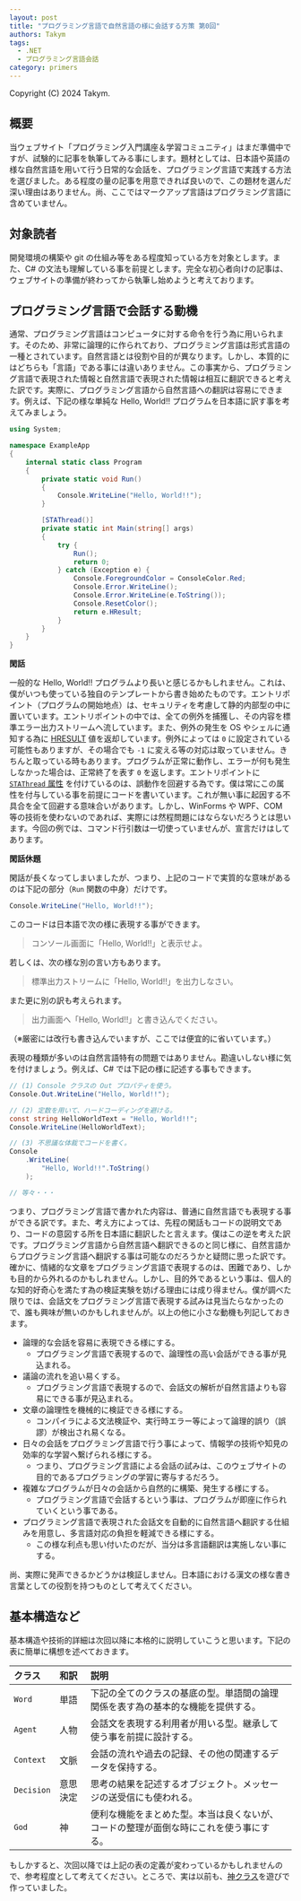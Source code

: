 ```yaml
---
layout: post
title: "プログラミング言語で自然言語の様に会話する方策 第0回"
authors: Takym
tags:
  - .NET
  - プログラミング言語会話
category: primers
---
```

Copyright (C) 2024 Takym.

## 概要
当ウェブサイト「プログラミング入門講座＆学習コミュニティ」はまだ準備中ですが、試験的に記事を執筆してみる事にします。題材としては、日本語や英語の様な自然言語を用いて行う日常的な会話を、プログラミング言語で実践する方法を選びました。ある程度の量の記事を用意できれば良いので、この題材を選んだ深い理由はありません。尚、ここではマークアップ言語はプログラミング言語に含めていません。

## 対象読者
開発環境の構築や git の仕組み等をある程度知っている方を対象とします。また、C# の文法も理解している事を前提とします。完全な初心者向けの記事は、ウェブサイトの準備が終わってから執筆し始めようと考えております。

## プログラミング言語で会話する動機
通常、プログラミング言語はコンピュータに対する命令を行う為に用いられます。そのため、非常に論理的に作られており、プログラミング言語は形式言語の一種とされています。自然言語とは役割や目的が異なります。しかし、本質的にはどちらも「言語」である事には違いありません。この事実から、プログラミング言語で表現された情報と自然言語で表現された情報は相互に翻訳できると考えた訳です。実際に、プログラミング言語から自然言語への翻訳は容易にできます。例えば、下記の様な単純な Hello, World!! プログラムを日本語に訳す事を考えてみましょう。

```cs
using System;

namespace ExampleApp
{
	internal static class Program
	{
		private static void Run()
		{
			Console.WriteLine("Hello, World!!");
		}

		[STAThread()]
		private static int Main(string[] args)
		{
			try {
				Run();
				return 0;
			} catch (Exception e) {
				Console.ForegroundColor = ConsoleColor.Red;
				Console.Error.WriteLine();
				Console.Error.WriteLine(e.ToString());
				Console.ResetColor();
				return e.HResult;
			}
		}
	}
}
```

**閑話**

一般的な Hello, World!! プログラムより長いと感じるかもしれません。これは、僕がいつも使っている独自のテンプレートから書き始めたものです。エントリポイント（プログラムの開始地点）は、セキュリティを考慮して静的内部型の中に置いています。エントリポイントの中では、全ての例外を捕獲し、その内容を標準エラー出力ストリームへ流しています。また、例外の発生を OS やシェルに通知する為に [HRESULT](https://learn.microsoft.com/dotnet/api/system.exception.hresult) 値を返却しています。例外によっては `0` に設定されている可能性もありますが、その場合でも `-1` に変える等の対応は取っていません。きちんと取っている時もあります。プログラムが正常に動作し、エラーが何も発生しなかった場合は、正常終了を表す `0` を返します。エントリポイントに [`STAThread` 属性](https://learn.microsoft.com/dotnet/api/system.stathreadattribute) を付けているのは、誤動作を回避する為です。僕は常にこの属性を付与している事を前提にコードを書いています。これが無い事に起因する不具合を全て回避する意味合いがあります。しかし、WinForms や WPF、COM 等の技術を使わないのであれば、実際には然程問題にはならないだろうとは思います。今回の例では、コマンド行引数は一切使っていませんが、宣言だけはしてあります。

**閑話休題**

閑話が長くなってしまいましたが、つまり、上記のコードで実質的な意味があるのは下記の部分（`Run` 関数の中身）だけです。

```cs
Console.WriteLine("Hello, World!!");
```

このコードは日本語で次の様に表現する事ができます。

> コンソール画面に「Hello, World!!」と表示せよ。

若しくは、次の様な別の言い方もあります。

> 標準出力ストリームに「Hello, World!!」を出力しなさい。

また更に別の訳も考えられます。

> 出力画面へ「Hello, World!!」と書き込んでください。

（※厳密には改行も書き込んでいますが、ここでは便宜的に省いています。）

表現の種類が多いのは自然言語特有の問題ではありません。勘違いしない様に気を付けましょう。例えば、C# では下記の様に記述する事もできます。

```cs
// (1) Console クラスの Out プロパティを使う。
Console.Out.WriteLine("Hello, World!!");

// (2) 定数を用いて、ハードコーディングを避ける。
const string HelloWorldText = "Hello, World!!";
Console.WriteLine(HelloWorldText);

// (3) 不思議な体裁でコードを書く。
Console
	.WriteLine(
		"Hello, World!!".ToString()
	);

// 等々・・・
```

つまり、プログラミング言語で書かれた内容は、普通に自然言語でも表現する事ができる訳です。また、考え方によっては、先程の閑話もコードの説明文であり、コードの意図する所を日本語に翻訳したと言えます。僕はこの逆を考えた訳です。プログラミング言語から自然言語へ翻訳できるのと同じ様に、自然言語からプログラミング言語へ翻訳する事は可能なのだろうかと疑問に思った訳です。確かに、情緒的な文章をプログラミング言語で表現するのは、困難であり、しかも目的から外れるのかもしれません。しかし、目的外であるという事は、個人的な知的好奇心を満たす為の検証実験を妨げる理由には成り得ません。僕が調べた限りでは、会話文をプログラミング言語で表現する試みは見当たらなかったので、誰も興味が無いのかもしれませんが。以上の他に小さな動機も列記しておきます。

* 論理的な会話を容易に表現できる様にする。
	* プログラミング言語で表現するので、論理性の高い会話ができる事が見込まれる。
* 議論の流れを追い易くする。
	* プログラミング言語で表現するので、会話文の解析が自然言語よりも容易にできる事が見込まれる。
* 文章の論理性を機械的に検証できる様にする。
	* コンパイラによる文法検証や、実行時エラー等によって論理的誤り（誤謬）が検出され易くなる。
* 日々の会話をプログラミング言語で行う事によって、情報学の技術や知見の効率的な学習へ繋げられる様にする。
	* つまり、プログラミング言語による会話の試みは、このウェブサイトの目的であるプログラミングの学習に寄与するだろう。
* 複雑なプログラムが日々の会話から自然的に構築、発生する様にする。
	* プログラミング言語で会話するという事は、プログラムが即座に作られていくという事である。
* プログラミング言語で表現された会話文を自動的に自然言語へ翻訳する仕組みを用意し、多言語対応の負担を軽減できる様にする。
	* この様な利点も思い付いたのだが、当分は多言語翻訳は実施しない事にする。

尚、実際に発声できるかどうかは検証しません。日本語における漢文の様な書き言葉としての役割を持つものとして考えてください。

## 基本構造など
基本構造や技術的詳細は次回以降に本格的に説明していこうと思います。下記の表に簡単に構想を述べておきます。

|クラス    |和訳    |説明                                                                                  |
|:---------|:-------|:-------------------------------------------------------------------------------------|
|`Word`    |単語    |下記の全てのクラスの基底の型。単語間の論理関係を表す為の基本的な機能を提供する。      |
|`Agent`   |人物    |会話文を表現する利用者が用いる型。継承して使う事を前提に設計する。                    |
|`Context` |文脈    |会話の流れや過去の記録、その他の関連するデータを保持する。                            |
|`Decision`|意思決定|思考の結果を記述するオブジェクト。メッセージの送受信にも使われる。                    |
|`God`     |神      |便利な機能をまとめた型。本当は良くないが、コードの整理が面倒な時にこれを使う事にする。|

もしかすると、次回以降では上記の表の定義が変わっているかもしれませんので、参考程度として考えてください。ところで、実は以前も、[神クラス](../../../general/2024/03/13/god-class.html)を遊びで作っていました。
